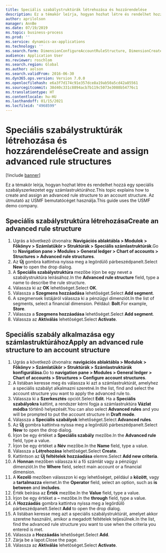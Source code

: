 ```yaml
---
title: Speciális szabálystruktúrák létrehozása és hozzárendelése
description: Ez a témakör leírja, hogyan hozhat létre és rendelhet hozzá egy speciális szabályszerkezetet egy számlastruktúrához.
author: aprilolson
manager: AnnBe
ms.date: 07/19/2019
ms.topic: business-process
ms.prod: ''
ms.service: dynamics-ax-applications
ms.technology: ''
ms.search.form: DimensionConfigureAccountRuleStructure, DimensionCreateAccountRuleStructure, DimensionHierarchyAddLevel, DimensionHierarchyConstraintActivate, DimensionConfigureAccountStructure, DimensionConfigureAccountRule, DimensionCreateAccountRule, DimensionSelectAccountRuleStructure
audience: Application User
ms.reviewer: roschlom
ms.search.region: Global
ms.author: aolson
ms.search.validFrom: 2016-06-30
ms.dyn365.ops.version: Version 7.0.0
ms.openlocfilehash: e6a3f7d174c91e357dce8a19ab50a5cd42a85561
ms.sourcegitcommit: 38d40c331c8894acb7b119c5073e3088b54776c1
ms.translationtype: HT
ms.contentlocale: hu-HU
ms.lasthandoff: 01/15/2021
ms.locfileid: "4968599"
---
```

# <a name="create-and-assign-advanced-rule-structures"></a><span data-ttu-id="f1cbc-103">Speciális szabálystruktúrák létrehozása és hozzárendelése</span><span class="sxs-lookup"><span data-stu-id="f1cbc-103">Create and assign advanced rule structures</span></span>

[!include [banner](../../includes/banner.md)]

<span data-ttu-id="f1cbc-104">Ez a témakör leírja, hogyan hozhat létre és rendelhet hozzá egy speciális szabályszerkezetet egy számlastruktúrához.</span><span class="sxs-lookup"><span data-stu-id="f1cbc-104">This topic explains how to create and assign an advanced rule structure to an account structure.</span></span> <span data-ttu-id="f1cbc-105">Az útmutató az USMF bemutatócéget használja.</span><span class="sxs-lookup"><span data-stu-id="f1cbc-105">This guide uses the USMF demo company.</span></span>

## <a name="create-an-advanced-rule-structure"></a><span data-ttu-id="f1cbc-106">Speciális szabálystruktúra létrehozása</span><span class="sxs-lookup"><span data-stu-id="f1cbc-106">Create an advanced rule structure</span></span>
1. <span data-ttu-id="f1cbc-107">Ugrás a következő útvonalra: **Navigációs ablaktábla > Modulok > Főkönyv > Számlatükör > Struktúrák > Speciális számlastruktúrák**.</span><span class="sxs-lookup"><span data-stu-id="f1cbc-107">Go to **Navigation pane > Modules > General ledger > Chart of accounts > Structures > Advanced rule structures**.</span></span>
2. <span data-ttu-id="f1cbc-108">Az **Új** gombra kattintva nyissa meg a legördülő párbeszédpanelt.</span><span class="sxs-lookup"><span data-stu-id="f1cbc-108">Select **New** to open the drop dialog.</span></span>
3. <span data-ttu-id="f1cbc-109">A **Speciális szabálystruktúra** mezőbe írjon be egy nevet a szabálystruktúra leírásához.</span><span class="sxs-lookup"><span data-stu-id="f1cbc-109">In the **Advanced rule structure** field, type a name to describe the rule structure.</span></span>
4. <span data-ttu-id="f1cbc-110">Válassza ki az **OK** lehetőséget.</span><span class="sxs-lookup"><span data-stu-id="f1cbc-110">Select **OK**.</span></span>
5. <span data-ttu-id="f1cbc-111">Válassza a **Szegmens hozzáadása** lehetőséget.</span><span class="sxs-lookup"><span data-stu-id="f1cbc-111">Select **Add segment**.</span></span>
6. <span data-ttu-id="f1cbc-112">A szegmensek listájáról válassza ki a pénzügyi dimenziót.</span><span class="sxs-lookup"><span data-stu-id="f1cbc-112">In the list of segments, select a financial dimension.</span></span> <span data-ttu-id="f1cbc-113">Például: **Bolt**.</span><span class="sxs-lookup"><span data-stu-id="f1cbc-113">For example, **Store**.</span></span>  
7. <span data-ttu-id="f1cbc-114">Válassza a **Szegmens hozzáadása** lehetőséget.</span><span class="sxs-lookup"><span data-stu-id="f1cbc-114">Select **Add segment**.</span></span>
8. <span data-ttu-id="f1cbc-115">Válassza az **Aktiválás** lehetõséget.</span><span class="sxs-lookup"><span data-stu-id="f1cbc-115">Select **Activate**.</span></span>

## <a name="apply-an-advanced-rule-structure-to-an-account-structure"></a><span data-ttu-id="f1cbc-116">Speciális szabály alkalmazása egy számlastruktúrához</span><span class="sxs-lookup"><span data-stu-id="f1cbc-116">Apply an advanced rule structure to an account structure</span></span>
1. <span data-ttu-id="f1cbc-117">Ugrás a következő útvonalra: **navigációs ablaktábla > Modulok > Főkönyv > Számlatükör > Struktúrák > Számlastruktúrák konfigurálása**.</span><span class="sxs-lookup"><span data-stu-id="f1cbc-117">Go to **navigation pane > Modules > General ledger > Chart of accounts > Structures > Configure account structures**.</span></span>
2. <span data-ttu-id="f1cbc-118">A listában keresse meg és válassza ki azt a számlastruktúrát, amelyhez a speciális szabályt alkalmazni szeretné.</span><span class="sxs-lookup"><span data-stu-id="f1cbc-118">In the list, find and select the account structure you want to apply the advanced rule to.</span></span>
3. <span data-ttu-id="f1cbc-119">Válassza ki a **Szerkesztés** opciót.</span><span class="sxs-lookup"><span data-stu-id="f1cbc-119">Select **Edit**.</span></span> <span data-ttu-id="f1cbc-120">Ha a **Speciális szabályokra** kattint, a rendszer kérni fogja a számlastruktúra **Vázlat módba** történő helyezését.</span><span class="sxs-lookup"><span data-stu-id="f1cbc-120">You can also select **Advanced rules** and you will be prompted to put the account structure in **Draft mode**.</span></span>  
4. <span data-ttu-id="f1cbc-121">Válassza a **Speciális szabályok** lehetőséget.</span><span class="sxs-lookup"><span data-stu-id="f1cbc-121">Select **Advanced rules**.</span></span>
5. <span data-ttu-id="f1cbc-122">Az **Új** gombra kattintva nyissa meg a legördülő párbeszédpanelt.</span><span class="sxs-lookup"><span data-stu-id="f1cbc-122">Select **New** to open the drop dialog.</span></span>
6. <span data-ttu-id="f1cbc-123">Írjon be egy értéket a **Speciális szabály** mezőbe.</span><span class="sxs-lookup"><span data-stu-id="f1cbc-123">In the **Advanced rule** field, type a value.</span></span>
7. <span data-ttu-id="f1cbc-124">Írjon be egy értéket a **Név** mezőbe.</span><span class="sxs-lookup"><span data-stu-id="f1cbc-124">In the **Name** field, type a value.</span></span>
8. <span data-ttu-id="f1cbc-125">Válassza a **Létrehozása** lehetőséget.</span><span class="sxs-lookup"><span data-stu-id="f1cbc-125">Select **Create**.</span></span>
9. <span data-ttu-id="f1cbc-126">Kattintson az **Új feltételek hozzáadása** elemre.</span><span class="sxs-lookup"><span data-stu-id="f1cbc-126">Select **Add new criteria**.</span></span>
10. <span data-ttu-id="f1cbc-127">A **Honnan** mezőben válassza ki a fő számlát vagy a pénzügyi dimenziót.</span><span class="sxs-lookup"><span data-stu-id="f1cbc-127">In the **Where** field, select main account or a financial dimension.</span></span>
11. <span data-ttu-id="f1cbc-128">A **Kezelő** mezőben válasszon ki egy lehetőséget, például a **között**, vagy a **tartalmazza** elemet.</span><span class="sxs-lookup"><span data-stu-id="f1cbc-128">In the **Operator** field, select an option, such as **is between** and **includes**.</span></span>
12. <span data-ttu-id="f1cbc-129">Érték beírása az **Érték** mezőbe.</span><span class="sxs-lookup"><span data-stu-id="f1cbc-129">In the **Value** field, type a value.</span></span>
13. <span data-ttu-id="f1cbc-130">Írjon be egy értéket a **–** mezőbe.</span><span class="sxs-lookup"><span data-stu-id="f1cbc-130">In the **through** field, type a value.</span></span>
14. <span data-ttu-id="f1cbc-131">A **Hozzáadás** gombra kattintva nyissa meg a legördülő párbeszédpanelt.</span><span class="sxs-lookup"><span data-stu-id="f1cbc-131">Select **Add** to open the drop dialog.</span></span>
15. <span data-ttu-id="f1cbc-132">A listában keresse meg azt a speciális szabálystruktúrát, amelyet akkor szeretne használni, amikor a megadott feltételek teljesülnek.</span><span class="sxs-lookup"><span data-stu-id="f1cbc-132">In the list, find the advanced rule structure you want to use when the criteria you entered is met.</span></span>
16. <span data-ttu-id="f1cbc-133">Válassza a **Hozzáadás** lehetőséget.</span><span class="sxs-lookup"><span data-stu-id="f1cbc-133">Select **Add**.</span></span>
17. <span data-ttu-id="f1cbc-134">Zárja be a lapot.</span><span class="sxs-lookup"><span data-stu-id="f1cbc-134">Close the page.</span></span>
18. <span data-ttu-id="f1cbc-135">Válassza az **Aktiválás** lehetõséget.</span><span class="sxs-lookup"><span data-stu-id="f1cbc-135">Select **Activate**.</span></span>

